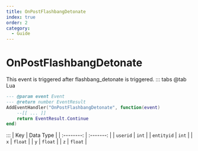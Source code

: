 ```yaml
---
title: OnPostFlashbangDetonate
index: true
order: 2
category:
  - Guide
---
```


# OnPostFlashbangDetonate
This event is triggered after flashbang_detonate is triggered.
::: tabs
@tab Lua
```lua
--- @param event Event
--- @return number EventResult
AddEventHandler("OnPostFlashbangDetonate", function(event)
    --[[ ... ]]
    return EventResult.Continue
end)
```

:::
|     Key    | Data Type |
| :--------: | :-------: |
|  `userid`  |   `int`   |
| `entityid` |   `int`   |
|     `x`    |  `float`  |
|     `y`    |  `float`  |
|     `z`    |  `float`  |